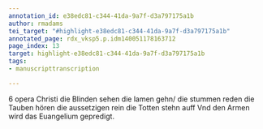```yaml
---
annotation_id: e38edc81-c344-41da-9a7f-d3a797175a1b
author: rmadams
tei_target: "#highlight-e38edc81-c344-41da-9a7f-d3a797175a1b"
annotated_page: rdx_vksp5.p.idm140051178163712
page_index: 13
target: highlight-e38edc81-c344-41da-9a7f-d3a797175a1b
tags:
- manuscripttranscription

---
```

6 opera Christi
die Blinden sehen
die lamen gehn/
die stummen reden
die Tauben hören
die aussetzigen rein
die Totten stehn auff
Vnd den Armen wird das Euangelium gepredigt.